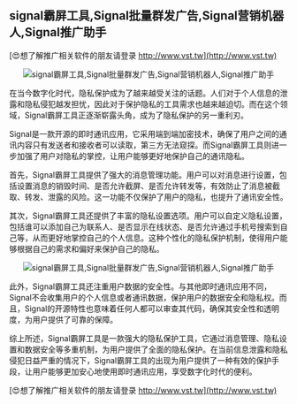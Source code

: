 ## **signal霸屏工具,Signal批量群发广告,Signal营销机器人,Signal推广助手**

[😍想了解推广相关软件的朋友请登录 http://www.vst.tw](http://www.vst.tw)

 <center><img src="https://vst.tw/MP4/tuiguang/png/2.png" alt="signal霸屏工具,Signal批量群发广告,Signal营销机器人,Signal推广助手"></center>

在当今数字化时代，隐私保护成为了越来越受关注的话题。人们对于个人信息的泄露和隐私侵犯越发担忧，因此对于保护隐私的工具需求也越来越迫切。而在这个领域，Signal霸屏工具正逐渐崭露头角，成为了隐私保护的另一重利刃。

Signal是一款开源的即时通讯应用，它采用端到端加密技术，确保了用户之间的通讯内容只有发送者和接收者可以读取，第三方无法窥探。而Signal霸屏工具则进一步加强了用户对隐私的掌控，让用户能够更好地保护自己的通讯隐私。

首先，Signal霸屏工具提供了强大的消息管理功能。用户可以对消息进行设置，包括设置消息的销毁时间、是否允许截屏、是否允许转发等，有效防止了消息被截取、转发、泄露的风险。这一功能不仅保护了用户的隐私，也提升了通讯安全性。

其次，Signal霸屏工具还提供了丰富的隐私设置选项。用户可以自定义隐私设置，包括谁可以添加自己为联系人、是否显示在线状态、是否允许通过手机号搜索到自己等，从而更好地掌控自己的个人信息。这种个性化的隐私保护机制，使得用户能够根据自己的需求和偏好来保护自己的隐私。

 <center><img src="https://vst.tw/MP4/tuiguang/png/6.png" alt="signal霸屏工具,Signal批量群发广告,Signal营销机器人,Signal推广助手"></center>

此外，Signal霸屏工具还注重用户数据的安全性。与其他即时通讯应用不同，Signal不会收集用户的个人信息或者通讯数据，保护用户的数据安全和隐私权。而且，Signal的开源特性也意味着任何人都可以审查其代码，确保其安全性和透明度，为用户提供了可靠的保障。

综上所述，Signal霸屏工具是一款强大的隐私保护工具，它通过消息管理、隐私设置和数据安全等多重机制，为用户提供了全面的隐私保护。在当前信息泄露和隐私侵犯日益严重的情况下，Signal霸屏工具的出现为用户提供了一种有效的保护手段，让用户能够更加安心地使用即时通讯应用，享受数字化时代的便利。

[😍想了解推广相关软件的朋友请登录 http://www.vst.tw](http://www.vst.tw)



